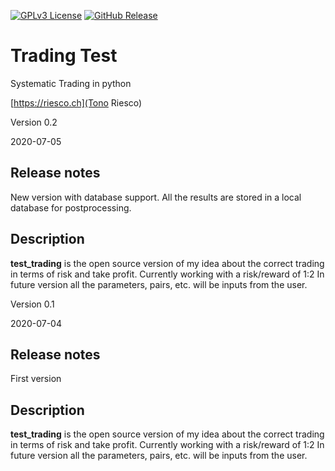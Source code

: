 [![GPLv3 License](https://img.shields.io/badge/License-GPL%20v3-yellow.svg)](https://opensource.org/licenses/)
[![GitHub Release](https://img.shields.io/github/release/tterb/PlayMusic.svg?style=flat)]()

# Trading Test

Systematic Trading in python

[https://riesco.ch](Tono Riesco)

Version 0.2

2020-07-05

## Release notes

New version with database support.
All the results are stored in a local database for postprocessing.

## Description

**test_trading** is the open source version of my idea about the correct trading in terms of risk and take profit.
Currently working with a risk/reward of 1:2
In future version all the parameters, pairs, etc. will be inputs from the user.

Version 0.1

2020-07-04

## Release notes

First version

## Description

**test_trading** is the open source version of my idea about the correct trading in terms of risk and take profit.
Currently working with a risk/reward of 1:2
In future version all the parameters, pairs, etc. will be inputs from the user.
